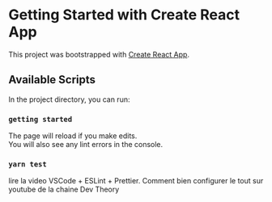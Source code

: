 # Getting Started with Create React App

This project was bootstrapped with [Create React App](https://github.com/facebook/create-react-app).

## Available Scripts

In the project directory, you can run:

### `getting started`

The page will reload if you make edits.\
You will also see any lint errors in the console.

### `yarn test`

lire la video VSCode + ESLint + Prettier. Comment bien configurer le tout sur youtube de la chaine Dev Theory
